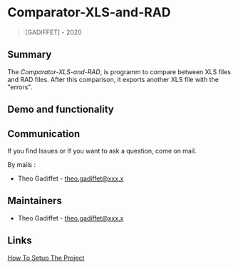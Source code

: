 # Comparator-XLS-and-RAD
>[GADIFFET] - 2020

## Summary

The <i>Comparator-XLS-and-RAD</i>, is programm to compare between XLS files and RAD files.
After this comparison, it exports another XLS file with the "errors".

## Demo and functionality


## Communication

If you find Issues or If you want to ask a question, come on mail.

By mails :
- Theo Gadiffet - theo.gadiffet@xxx.x

## Maintainers

- Theo Gadiffet - theo.gadiffet@xxx.x

## Links

[How To Setup The Project](https://gitlab.com/T.Gadiffet/static-site-generator/-/blob/master/DEVELOPERS.md)